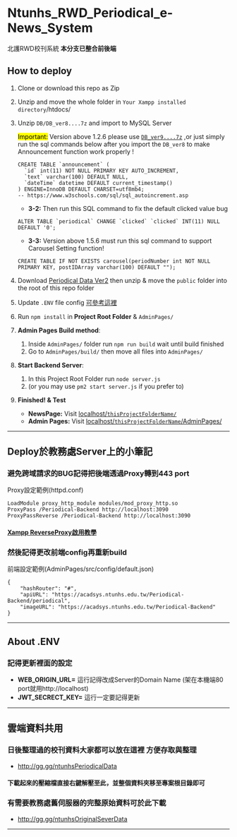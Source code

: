 # Ntunhs_RWD_Periodical_e-News_System
北護RWD校刊系統
**本分支已整合前後端**

## How to deploy
1. Clone or download this repo as Zip

2. Unzip and move the whole folder in ```Your Xampp installed directory```/htdocs/

3. Unzip ```DB/DB_ver8....7z``` and import to MySQL Server

    <mark>Important:</mark> Version above 1.2.6 please use [```DB_ver9....7z```](https://drive.google.com/file/d/1pssaNHwMz22A3kRDO7V3WzGuNzRa6gVl/view?usp=sharing) ,or just simply run the sql commands below after you import the ```DB_ver8``` to make Announcement function work properly !

    ```=sql
    CREATE TABLE `announcement` (
      `id` int(11) NOT NULL PRIMARY KEY AUTO_INCREMENT,
      `text` varchar(100) DEFAULT NULL,
      `dateTime` datetime DEFAULT current_timestamp()
    ) ENGINE=InnoDB DEFAULT CHARSET=utf8mb4;
    -- https://www.w3schools.com/sql/sql_autoincrement.asp
    ```

    * **3-2:** Then run this SQL command to fix the default clicked value bug

    ```=sql
    ALTER TABLE `periodical` CHANGE `clicked` `clicked` INT(11) NULL DEFAULT '0';
    ```

    * **3-3:** Version above 1.5.6 must run this sql command to support Carousel Setting function!
    ```=sql
    CREATE TABLE IF NOT EXISTS carousel(periodNumber int NOT NULL PRIMARY KEY, postIDArray varchar(100) DEFAULT "");
    ```

4. Download [Periodical Data Ver2](http://gg.gg/ntunhsPeriodicalData) then unzip & move the ```public``` folder into the root of this repo folder

5. Update ```.ENV``` file config [可參考這裡](#about-env)

6. Run ```npm install``` in **Project Root Folder** & ```AdminPages/```

7. **Admin Pages Build method**:
    
    1. Inside ```AdminPages/``` folder run ```npm run build``` wait until build finished
    2. Go to ```AdminPages/build/``` then move all files into ```AdminPages/```

8. **Start Backend Server**:
    1. In this Project Root Folder run ```node server.js```
    2. (or you may use ```pm2 start server.js``` if you prefer to)

9. **Finished! & Test** 
    * **NewsPage:** Visit [localhost/```thisProjectFolderName/```](http://localhost/Ntunhs_RWD_Periodical_e-News_System/)
    * **Admin Pages:** Visit [localhost/```thisProjectFolderName```/AdminPages/](http://localhost/Ntunhs_RWD_Periodical_e-News_System/AdminPages/)

---

## Deploy於教務處Server上的小筆記

### 避免跨域請求的BUG記得把後端透過Proxy轉到443 port

Proxy設定範例(httpd.conf)
```
LoadModule proxy_http_module modules/mod_proxy_http.so
ProxyPass /Periodical-Backend http://localhost:3090
ProxyPassReverse /Periodical-Backend http://localhost:3090
```
#### [Xampp ReverseProxy啟用教學](https://dotblogs.com.tw/jses88001/2014/04/17/144782)

### 然後記得更改前端config再重新build
前端設定範例(AdminPages/src/config/default.json)
```
{
    "hashRouter": "#",
    "apiURL": "https://acadsys.ntunhs.edu.tw/Periodical-Backend/periodical",
    "imageURL": "https://acadsys.ntunhs.edu.tw/Periodical-Backend"
}
```

---

## About .ENV
### 記得更新裡面的設定
+ **WEB_ORIGIN_URL=** 這行記得改成Server的Domain Name
(架在本機端80 port就用http://localhost)
+ **JWT_SECRECT_KEY=**
這行一定要記得更新

---
## 雲端資料共用

### 日後整理過的校刊資料大家都可以放在這裡 方便存取與整理

+ http://gg.gg/ntunhsPeriodicalData

#### 下載起來的壓縮檔直接右鍵解壓至此，並整個資料夾移至專案根目錄即可

### 有需要教務處舊伺服器的完整原始資料可於此下載

+ http://gg.gg/ntunhsOriginalSeverData

---